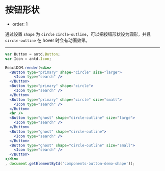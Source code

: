 # 按钮形状

- order: 1

通过设置 `shape` 为 `circle` `circle-outline`，可以把按钮形状设为圆形，并且 `circle-outline` 在 hover 时会有动画效果。

---

````jsx
var Button = antd.Button;
var Icon = antd.Icon;

ReactDOM.render(<div>
  <Button type="primary" shape="circle" size="large">
    <Icon type="search" />
  </Button>
  <Button type="primary" shape="circle">
    <Icon type="search" />
  </Button>
  <Button type="primary" shape="circle" size="small">
    <Icon type="search" />
  </Button>
  <br />
  <Button type="ghost" shape="circle-outline" size="large">
    <Icon type="search" />
  </Button>
  <Button type="ghost" shape="circle-outline">
    <Icon type="search" />
  </Button>
  <Button type="ghost" shape="circle-outline" size="small">
    <Icon type="search" />
  </Button>
</div>
, document.getElementById('components-button-demo-shape'));
````

<style>
#components-button-demo-shape .ant-btn {
  margin-right: 8px;
  margin-bottom: 12px;
}
</style>
